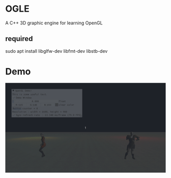 # OGLE 
A C++ 3D graphic engine for learning OpenGL

## required 
sudo apt install libglfw-dev libfmt-dev libstb-dev

# Demo
![Demo](imgs/demo.gif "Demo")
